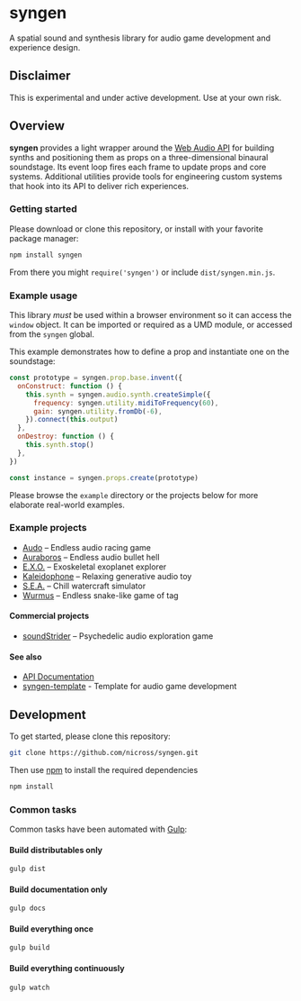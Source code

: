 # syngen
A spatial sound and synthesis library for audio game development and experience design.

## Disclaimer
This is experimental and under active development.
Use at your own risk.

## Overview
**syngen** provides a light wrapper around the [Web Audio API](https://developer.mozilla.org/en-US/docs/Web/API/Web_Audio_API) for building synths and positioning them as props on a three-dimensional binaural soundstage.
Its event loop fires each frame to update props and core systems.
Additional utilities provide tools for engineering custom systems that hook into its API to deliver rich experiences.

### Getting started
Please download or clone this repository, or install with your favorite package manager:
```sh
npm install syngen
```

From there you might `require('syngen')` or include `dist/syngen.min.js`.

### Example usage
This library _must_ be used within a browser environment so it can access the `window` object.
It can be imported or required as a UMD module, or accessed from the `syngen` global.

This example demonstrates how to define a prop and instantiate one on the soundstage:

```js
const prototype = syngen.prop.base.invent({
  onConstruct: function () {
    this.synth = syngen.audio.synth.createSimple({
      frequency: syngen.utility.midiToFrequency(60),
      gain: syngen.utility.fromDb(-6),
    }).connect(this.output)
  },
  onDestroy: function () {
    this.synth.stop()
  },
})

const instance = syngen.props.create(prototype)
```

Please browse the `example` directory or the projects below for more elaborate real-world examples.

### Example projects
- [Audo](https://github.com/nicross/audo) – Endless audio racing game
- [Auraboros](https://github.com/nicross/auraboros) – Endless audio bullet hell
- [E.X.O.](https://github.com/nicross/exo) – Exoskeletal exoplanet explorer
- [Kaleidophone](https://github.com/nicross/kaleidophone) – Relaxing generative audio toy
- [S.E.A.](https://github.com/nicross/sea) – Chill watercraft simulator
- [Wurmus](https://github.com/nicross/wurmus) – Endless snake-like game of tag

#### Commercial projects
- [soundStrider](https://soundstrider.shiftbacktick.io) – Psychedelic audio exploration game

#### See also
- [API Documentation](https://syngen.shiftbacktick.io)
- [syngen-template](https://github.com/nicross/syngen-template) - Template for audio game development

## Development
To get started, please clone this repository:
```sh
git clone https://github.com/nicross/syngen.git
```

Then use [npm](https://nodejs.org) to install the required dependencies
```sh
npm install
```

### Common tasks
Common tasks have been automated with [Gulp](https://gulpjs.com):

#### Build distributables only
```sh
gulp dist
```

#### Build documentation only
```sh
gulp docs
```

#### Build everything once
```sh
gulp build
```

#### Build everything continuously
```sh
gulp watch
```
